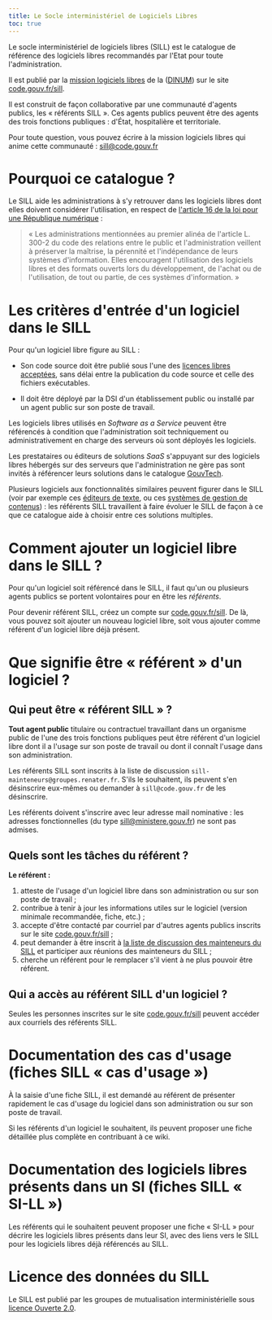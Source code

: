 ```yaml
---
title: Le Socle interministériel de Logiciels Libres
toc: true
---
```


Le socle interministériel de logiciels libres (SILL) est le catalogue
de référence des logiciels libres recommandés par l'Etat pour toute
l'administration.

Il est publié par la [mission logiciels libres](https://code.gouv.fr/)
de la ([DINUM](https://www.numerique.gouv.fr/)) sur le site
[code.gouv.fr/sill](https://code.gouv.fr/sill).

Il est construit de façon collaborative par une communauté d'agents
publics, les « référents SILL ».  Ces agents publics peuvent être des
agents des trois fonctions publiques : d'État, hospitalière et
territoriale.

Pour toute question, vous pouvez écrire à la mission logiciels libres
qui anime cette communauté : <sill@code.gouv.fr>

# Pourquoi ce catalogue ?

Le SILL aide les administrations à s'y retrouver dans les logiciels
libres dont elles doivent considérer l'utilisation, en respect de
[l'article 16 de la loi pour une République
numérique](https://www.legifrance.gouv.fr/loda/article_lc/LEGIARTI000033205068) :

> « Les administrations mentionnées au premier alinéa de l'article L.
> 300-2 du code des relations entre le public et l'administration
> veillent à préserver la maîtrise, la pérennité et l'indépendance de
> leurs systèmes d'information. Elles encouragent l'utilisation des
> logiciels libres et des formats ouverts lors du développement, de
> l'achat ou de l'utilisation, de tout ou partie, de ces systèmes
> d'information. »

# Les critères d'entrée d'un logiciel dans le SILL

Pour qu'un logiciel libre figure au SILL :

-   Son code source doit être publié sous l'une des [licences libres
    acceptées](../doc_externe/licences-libres-dinum.md), sans délai entre la
    publication du code source et celle des fichiers exécutables.

-   Il doit être déployé par la DSI d'un établissement public ou
    installé par un agent public sur son poste de travail.

Les logiciels libres utilisés en *Software as a Service* peuvent être
référencés à condition que l'administration soit techniquement ou
administrativement en charge des serveurs où sont déployés les
logiciels.

Les prestataires ou éditeurs de solutions *SaaS* s'appuyant sur des
logiciels libres hébergés sur des serveurs que l'administration ne
gère pas sont invités à référencer leurs solutions dans le catalogue
[GouvTech](https://catalogue.numerique.gouv.fr/).

Plusieurs logiciels aux fonctionnalités similaires peuvent figurer
dans le SILL (voir par exemple ces [éditeurs de
texte](https://code.gouv.fr/sill/detail?name=GNU%20Emacs), ou ces
[systèmes de gestion de
contenus](https://code.gouv.fr/sill/detail?name=Drupal)) : les
référents SILL travaillent à faire évoluer le SILL de façon à ce que
ce catalogue aide à choisir entre ces solutions multiples.

# Comment ajouter un logiciel libre dans le SILL ?

Pour qu'un logiciel soit référencé dans le SILL, il faut qu'un ou
plusieurs agents publics se portent volontaires pour en être les
*référents*.

Pour devenir référent SILL, créez un compte sur
[code.gouv.fr/sill](https://code.gouv.fr/sill). De là, vous pouvez
soit ajouter un nouveau logiciel libre, soit vous ajouter comme
référent d'un logiciel libre déjà présent.

# Que signifie être « référent » d'un logiciel ?

## Qui peut être « référent SILL » ?

**Tout agent public** titulaire ou contractuel travaillant dans un
organisme public de l'une des trois fonctions publiques peut être
référent d'un logiciel libre dont il a l'usage sur son poste de
travail ou dont il connaît l'usage dans son administration.

Les référents SILL sont inscrits à la liste de discussion
`sill-mainteneurs@groupes.renater.fr`.  S'ils le souhaitent, ils
peuvent s'en désinscrire eux-mêmes ou demander à
`sill@code.gouv.fr` de les désinscrire.

Les référents doivent s'inscrire avec leur adresse mail nominative :
les adresses fonctionnelles (du type sill@ministere.gouv.fr) ne sont
pas admises.

## Quels sont les tâches du référent ?

**Le référent :**

1.  atteste de l'usage d'un logiciel libre dans son administration ou
    sur son poste de travail ;
2.  contribue à tenir à jour les informations utiles sur le logiciel
    (version minimale recommandée, fiche, etc.) ;
3.  accepte d'être contacté par courriel par d'autres agents publics
    inscrits sur le site
    [code.gouv.fr/sill](https://code.gouv.fr/sill) ;
4.  peut demander à être inscrit à [la liste de discussion des
    mainteneurs du
    SILL](https://groupes.renater.fr/sympa/info/sill-mainteneurs) et
    participer aux réunions des mainteneurs du SILL ;
5.  cherche un référent pour le remplacer s'il vient à ne plus pouvoir
    être référent.

## Qui a accès au référent SILL d'un logiciel ?

Seules les personnes inscrites sur le site
[code.gouv.fr/sill](https://sill.code.gouv.fr/sill) peuvent accéder aux
courriels des référents SILL.

# Documentation des cas d'usage (fiches SILL « cas d'usage »)

À la saisie d'une fiche SILL, il est demandé au référent de présenter
rapidement le cas d'usage du logiciel dans son administration ou sur
son poste de travail.

Si les référents d'un logiciel le souhaitent, ils peuvent proposer une
fiche détaillée plus complète en contribuant à ce wiki.

# Documentation des logiciels libres présents dans un SI (fiches SILL « SI-LL »)

Les référents qui le souhaitent peuvent proposer une fiche « SI-LL »
pour décrire les logiciels libres présents dans leur SI, avec des
liens vers le SILL pour les logiciels libres déjà référencés au SILL.

# Licence des données du SILL

Le SILL est publié par les groupes de mutualisation interministérielle
sous [licence Ouverte
2.0](https://github.com/etalab/Licence-Ouverte/blob/master/LO.md).
